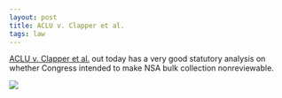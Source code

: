 ```yaml
--- 
layout: post
title: ACLU v. Clapper et al.
tags: law
---
```

[ACLU v. Clapper et al.] out today has a very good statutory analysis on whether Congress intended to make NSA bulk collection nonreviewable.

 ![](https://careaga.s3.amazonaws.com/2015-05-07-nsa.png)

[ACLU v. Clapper et al.]: http://bit.ly/1F1hr8X
